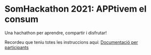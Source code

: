 # SomHackathon 2021: APPtivem el consum

Una hachathon per aprendre, compartir i disfrutar!

Recordeu que teniu totes les instruccions aquí:
[Documentació per participants](https://github.com/SomHackathon-2021/Organitzacio/wiki)
